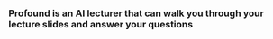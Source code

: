 ### Profound is an AI lecturer that can walk you through your lecture slides and answer your questions
